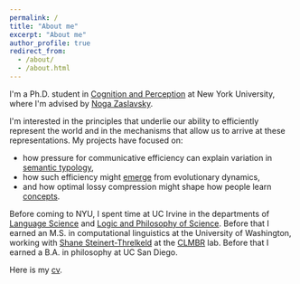 ```yaml
---
permalink: /
title: "About me"
excerpt: "About me"
author_profile: true
redirect_from: 
  - /about/
  - /about.html
---
```


I'm a Ph.D. student in [Cognition and Perception](https://as.nyu.edu/departments/psychology/graduate/phd-cognition-perception.html) at New York University, where I'm advised by [Noga Zaslavsky](https://www.nogsky.com/).


I'm interested in the principles that underlie our ability to efficiently represent the world and in the mechanisms that allow us to arrive at these representations. My projects have focused on:
- how pressure for communicative efficiency can explain variation in [semantic typology](https://nathimel.github.io/publication/3_modals-effcomm-salt),
- how such efficiency might [emerge](https://nathimel.github.io/publication/1_ibsg) from evolutionary dynamics,
- and how optimal lossy compression might shape how people learn [concepts](https://nathimel.github.io/publication/0_ocm).

Before coming to NYU, I spent time at UC Irvine in the departments of [Language Science](https://www.langsci.uci.edu/) and [Logic and Philosophy of Science](https://www.lps.uci.edu/). Before that I earned an M.S. in computational linguistics at the University of Washington, working with [Shane Steinert-Threlkeld](https://www.shane.st/) at the [CLMBR](https://clmbr.shane.st/) lab. Before that I earned a B.A. in philosophy at UC San Diego.

<!-- I study how various internal and external pressures shape our representations of the world, from the level of our vocabularies to that of scientific research programs. At the level of cognitive systems, I use evolutionary models to explain why our semantic categories are structured the way they are. At the level of scientific communities, I conduct large scale, data-driven analyses of publishing behavior. My research is broadly unified by the goal of understanding how people transfer and process information. -->

Here is my [cv](../files/nathaniel_imel_cv.pdf).
